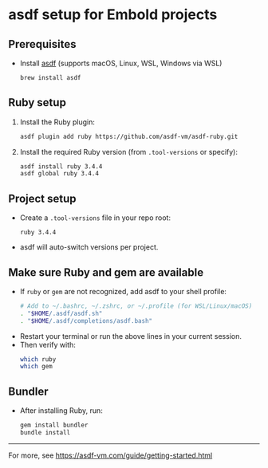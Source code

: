 # asdf setup for Embold projects

## Prerequisites
- Install [asdf](https://asdf-vm.com/guide/getting-started.html) (supports macOS, Linux, WSL, Windows via WSL)
   ```sh
   brew install asdf
   ```

## Ruby setup
1. Install the Ruby plugin:
   ```sh
   asdf plugin add ruby https://github.com/asdf-vm/asdf-ruby.git
   ```
2. Install the required Ruby version (from `.tool-versions` or specify):
   ```sh
   asdf install ruby 3.4.4
   asdf global ruby 3.4.4
   ```

<!-- ## Node.js, PHP, etc.
- Add plugins as needed:
  ```sh
  asdf plugin add nodejs
  asdf plugin add php
  ``` -->

## Project setup
- Create a `.tool-versions` file in your repo root:
  ```
  ruby 3.4.4
  ```
  <!-- ```
  ruby 3.2.2
  nodejs 20.11.1
  php 8.2.12
  ``` -->
- asdf will auto-switch versions per project.


## Make sure Ruby and gem are available
- If `ruby` or `gem` are not recognized, add asdf to your shell profile:
  ```sh
  # Add to ~/.bashrc, ~/.zshrc, or ~/.profile (for WSL/Linux/macOS)
  . "$HOME/.asdf/asdf.sh"
  . "$HOME/.asdf/completions/asdf.bash"
  ```
- Restart your terminal or run the above lines in your current session.
- Then verify with:
  ```sh
  which ruby
  which gem
  ```

## Bundler
- After installing Ruby, run:
  ```sh
  gem install bundler
  bundle install
  ```

---

For more, see https://asdf-vm.com/guide/getting-started.html
